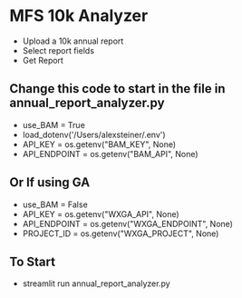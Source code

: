 # MFS 10k Analyzer

- Upload a 10k annual report
- Select report fields
- Get Report

## Change this code to start in the file in annual_report_analyzer.py
- use_BAM = True
- load_dotenv('/Users/alexsteiner/.env')
- API_KEY = os.getenv("BAM_KEY", None)
- API_ENDPOINT = os.getenv("BAM_API", None)

## Or If using GA
- use_BAM = False
- API_KEY = os.getenv("WXGA_API", None)
- API_ENDPOINT = os.getenv("WXGA_ENDPOINT", None)
- PROJECT_ID = os.getenv("WXGA_PROJECT", None)  

## To Start 
- streamlit run annual_report_analyzer.py
